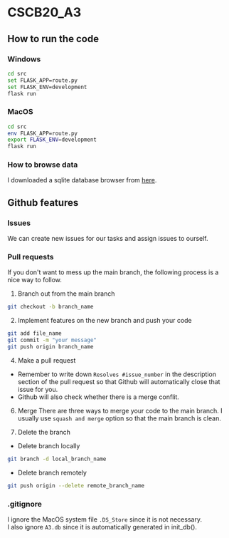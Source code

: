 # CSCB20_A3

## How to run the code
### Windows
```bash
cd src
set FLASK_APP=route.py
set FLASK_ENV=development
flask run
```
### MacOS
```bash
cd src
env FLASK_APP=route.py
export FLASK_ENV=development
flask run
```

### How to browse data
I downloaded a sqlite database browser from [here](https://sqlitebrowser.org/dl/).

## Github features
### Issues
We can create new issues for our tasks and assign issues to ourself.

### Pull requests
If you don't want to mess up the main branch, the following process is a nice way to follow.

1. Branch out from the main branch
```bash
git checkout -b branch_name
```

2. Implement features on the new branch and push your code
```bash
git add file_name
git commit -m "your message"
git push origin branch_name
```

4. Make a pull request
- Remember to write down `Resolves #issue_number` in the description section of the pull request so that Github will automatically close that issue for you.
- Github will also check whether there is a merge conflit.

6. Merge
There are three ways to merge your code to the main branch. I usually use `squash and merge` option so that the main branch is clean.

7. Delete the branch
- Delete branch locally
```bash
git branch -d local_branch_name
```
- Delete branch remotely
```bash
git push origin --delete remote_branch_name
```

### .gitignore
I ignore the MacOS system file `.DS_Store` since it is not necessary.\
I also ignore `A3.db` since it is automatically generated in init_db().
